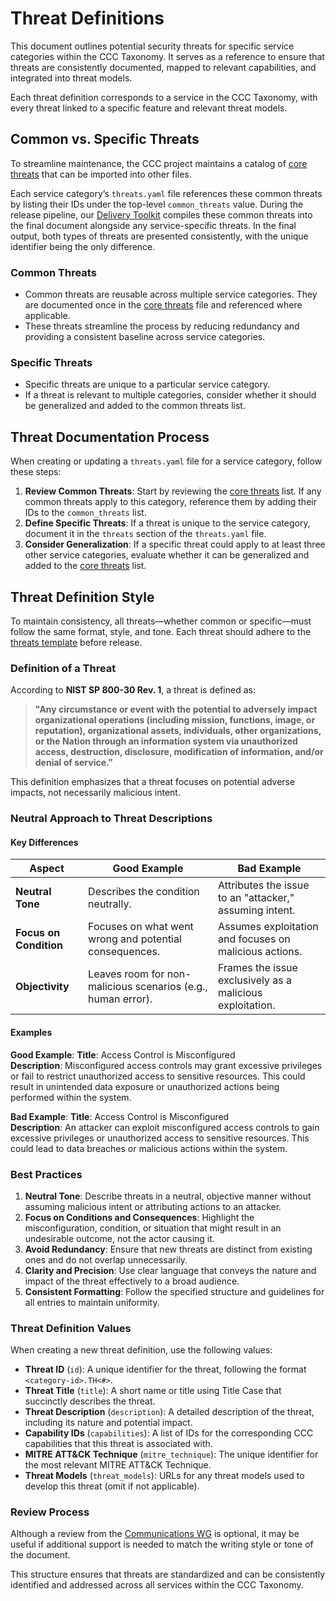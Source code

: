 # Threat Definitions

This document outlines potential security threats for specific service categories within the CCC Taxonomy. It serves as a reference to ensure that threats are consistently documented, mapped to relevant capabilities, and integrated into threat models.

Each threat definition corresponds to a service in the CCC Taxonomy, with every threat linked to a specific feature and relevant threat models.

## Common vs. Specific Threats

To streamline maintenance, the CCC project maintains a catalog of [core threats] that can be imported into other files.

Each service category’s `threats.yaml` file references these common threats by listing their IDs under the top-level `common_threats` value. During the release pipeline, our [Delivery Toolkit] compiles these common threats into the final document alongside any service-specific threats. In the final output, both types of threats are presented consistently, with the unique identifier being the only difference.

### Common Threats

- Common threats are reusable across multiple service categories. They are documented once in the [core threats] file and referenced where applicable.
- These threats streamline the process by reducing redundancy and providing a consistent baseline across service categories.

### Specific Threats

- Specific threats are unique to a particular service category.
- If a threat is relevant to multiple categories, consider whether it should be generalized and added to the common threats list.

## Threat Documentation Process

When creating or updating a `threats.yaml` file for a service category, follow these steps:

1. **Review Common Threats**: Start by reviewing the [core threats] list. If any common threats apply to this category, reference them by adding their IDs to the `common_threats` list.
2. **Define Specific Threats**: If a threat is unique to the service category, document it in the `threats` section of the `threats.yaml` file.
3. **Consider Generalization**: If a specific threat could apply to at least three other service categories, evaluate whether it can be generalized and added to the [core threats] list.

## Threat Definition Style

To maintain consistency, all threats—whether common or specific—must follow the same format, style, and tone. Each threat should adhere to the [threats template] before release.

### Definition of a Threat

According to **NIST SP 800-30 Rev. 1**, a threat is defined as:

> **"Any circumstance or event with the potential to adversely impact organizational operations (including mission, functions, image, or reputation), organizational assets, individuals, other organizations, or the Nation through an information system via unauthorized access, destruction, disclosure, modification of information, and/or denial of service."**

This definition emphasizes that a threat focuses on potential adverse impacts, not necessarily malicious intent.

### Neutral Approach to Threat Descriptions

#### Key Differences

| **Aspect**             | **Good Example**                                             | **Bad Example**                                           |
| ---------------------- | ------------------------------------------------------------ | --------------------------------------------------------- |
| **Neutral Tone**       | Describes the condition neutrally.                           | Attributes the issue to an "attacker," assuming intent.   |
| **Focus on Condition** | Focuses on what went wrong and potential consequences.       | Assumes exploitation and focuses on malicious actions.    |
| **Objectivity**        | Leaves room for non-malicious scenarios (e.g., human error). | Frames the issue exclusively as a malicious exploitation. |

#### Examples

**Good Example**:
**Title**: Access Control is Misconfigured  
**Description**:
Misconfigured access controls may grant excessive privileges or fail to restrict unauthorized access to sensitive resources. This could result in unintended data exposure or unauthorized actions being performed within the system.

**Bad Example**:
**Title**: Access Control is Misconfigured  
**Description**:
An attacker can exploit misconfigured access controls to gain excessive privileges or unauthorized access to sensitive resources. This could lead to data breaches or malicious actions within the system.

### Best Practices

1. **Neutral Tone**: Describe threats in a neutral, objective manner without assuming malicious intent or attributing actions to an attacker.
2. **Focus on Conditions and Consequences**: Highlight the misconfiguration, condition, or situation that might result in an undesirable outcome, not the actor causing it.
3. **Avoid Redundancy**: Ensure that new threats are distinct from existing ones and do not overlap unnecessarily.
4. **Clarity and Precision**: Use clear language that conveys the nature and impact of the threat effectively to a broad audience.
5. **Consistent Formatting**: Follow the specified structure and guidelines for all entries to maintain uniformity.

### Threat Definition Values

When creating a new threat definition, use the following values:

- **Threat ID** (`id`): A unique identifier for the threat, following the format `<category-id>.TH<#>`.
- **Threat Title** (`title`): A short name or title using Title Case that succinctly describes the threat.
- **Threat Description** (`description`): A detailed description of the threat, including its nature and potential impact.
- **Capability IDs** (`capabilities`): A list of IDs for the corresponding CCC capabilities that this threat is associated with.
- **MITRE ATT&CK Technique** (`mitre_technique`): The unique identifier for the most relevant MITRE ATT&CK Technique.
- **Threat Models** (`threat_models`): URLs for any threat models used to develop this threat (omit if not applicable).

### Review Process

Although a review from the [Communications WG] is optional, it may be useful if additional support is needed to match the writing style or tone of the document.

This structure ensures that threats are standardized and can be consistently identified and addressed across all services within the CCC Taxonomy.

[core threats]: /catalogs/core/ccc/controls.yamlcontrols.yaml
[Communications WG]: ../../governance/working-groups/communications/charter.md
[Delivery Toolkit]: /delivery-toolkit
[threats template]: ../../resources/templates/threats.yaml
